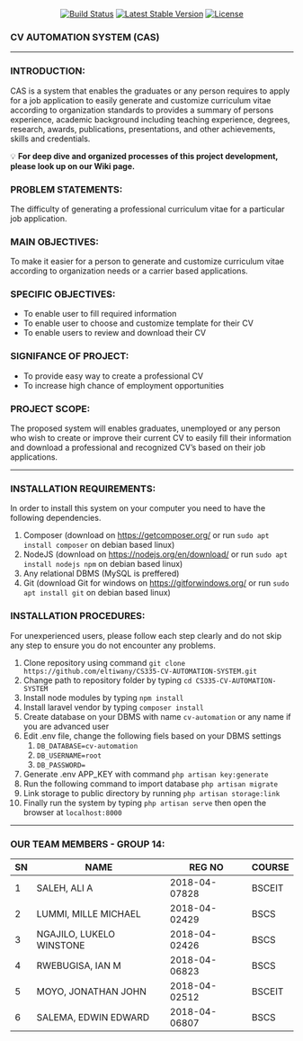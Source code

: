 
<p align="center">
<a href="#"><img src="https://travis-ci.org/laravel/framework.svg" alt="Build Status"></a>
<a href="#"><img src="https://poser.pugx.org/laravel/framework/v/stable.svg" alt="Latest Stable Version"></a>
<a href="#"><img src="https://poser.pugx.org/laravel/framework/license.svg" alt="License"></a>
</p>

### CV AUTOMATION SYSTEM (CAS)
-----------------

### INTRODUCTION:
CAS is a system that enables the graduates or any person requires to apply for a job application to easily generate and customize curriculum vitae according to organization standards to provides a summary of persons experience, academic background including teaching experience, degrees, research, awards, publications, presentations, and other achievements, skills and credentials.

 💡 **For deep dive and organized processes of this project development, please look up on our Wiki page.**

### PROBLEM STATEMENTS:
The difficulty of generating a professional curriculum vitae for a particular job application.

### MAIN OBJECTIVES:
To make it easier for a person to generate and customize curriculum vitae according to organization needs or a carrier based applications.

### SPECIFIC OBJECTIVES:
* To enable user to fill required information
* To enable user to choose and customize template for their CV
* To enable users to review and download their CV

### SIGNIFANCE OF PROJECT:
* To provide easy way to create a professional CV
* To increase high chance of employment opportunities

### PROJECT SCOPE:
The proposed system will enables graduates, unemployed or any person who wish to create or improve their current CV to easily fill their information and download a professional and recognized CV’s based on their job applications.

--------------------
### INSTALLATION REQUIREMENTS:
In order to install this system on your computer you need to have the following dependencies.
1. Composer (download on https://getcomposer.org/ or run `sudo apt install composer` on debian based linux)
1. NodeJS (download on https://nodejs.org/en/download/ or run `sudo apt install nodejs npm` on debian based linux)
1. Any relational DBMS (MySQL is preffered)
1. Git (download Git for windows on https://gitforwindows.org/ or run `sudo apt install git` on debian based linux)

### INSTALLATION PROCEDURES:
For unexperienced users, please follow each step clearly and do not skip any step to ensure you do not encounter any problems.

1. Clone repository using command `git clone https://github.com/eltiwany/CS335-CV-AUTOMATION-SYSTEM.git`
1. Change path to repository folder by typing `cd CS335-CV-AUTOMATION-SYSTEM`
1. Install node modules by typing `npm install`
1. Install laravel vendor by typing `composer install`
1. Create database on your DBMS with name `cv-automation` or any name if you are advanced user
1. Edit .env file, change the following fiels based on your DBMS settings
   1. `DB_DATABASE=cv-automation`
   1. `DB_USERNAME=root`
   1. `DB_PASSWORD=`
1. Generate .env APP_KEY with command `php artisan key:generate`
1. Run the following command to import database `php artisan migrate`
1. Link storage to public directory by running `php artisan storage:link`
1. Finally run the system by typing `php artisan serve` then open the browser at `localhost:8000`

---------------
### OUR TEAM MEMBERS - GROUP 14:
SN | NAME |	REG NO |	COURSE
-- | ---- | ------ | -------
1 |	SALEH, ALI A |	2018-04-07828 |	BSCEIT
2 |	LUMMI, MILLE MICHAEL |	2018-04-02429 |	BSCS
3 |	NGAJILO, LUKELO WINSTONE |	2018-04-02426 |	BSCS
4 |	RWEBUGISA, IAN M |	2018-04-06823 |	BSCS
5 |	MOYO, JONATHAN JOHN |	2018-04-02512 |	BSCEIT
6 |	SALEMA, EDWIN EDWARD |	2018-04-06807 |	BSCS
